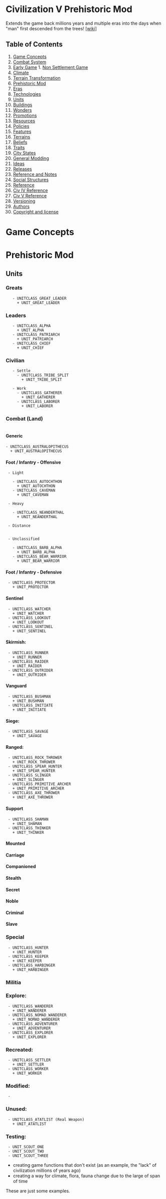 Civilization V Prehistoric Mod
==============================

Extends the game back millions years and multiple eras into the days when "man" first descended from the trees! [[wiki]](https://github.com/carlosfhernandez/civ5-prehistoric/wiki/Civilization-V---Prehistoric-Era-Mod)

Table of Contents
-----------------

1. [Game Concepts](#game-concepts)
  1. [Combat System](#t-combat-system)
  2. [Early Game](#t-early-game)
    1. [Non Settlement Game](#t-non-settlement-game)
  3. [Climate](#t-climate)
  4. [Terrain Transformation](#t-terrain-transformation)
2. [Prehistoric Mod](#prehistoric--mod)
  1. [Eras](#t-eras)
  2. [Technologies](#t-technologies)
  3. [Units](#units)
  4. [Buildings](#t-buildings)
  5. [Wonders](#t-wonders)
  6. [Promotions](#t-promotions)
  7. [Resources](#t-resources)
  8. [Policies](#t-policies)
  9. [Features](#t-features)
  10. [Terrains](#t-terrains)
  11. [Beliefs](#t-beliefs)
  12. [Traits](#t-traits)
  13. [City States](#t-city-states)
3. [General Modding](#t-general-modding)
4. [Ideas](#t-ideas)
5. [Releases](#t-releases)
6. [Reference and Notes](#t-reference-and-notes)
7. [Social Structures](#t-community)
8. [Reference](#t-reference)
  1. [Civ IV Reference](#t-civ-iv-reference)
  2. [Civ V Reference](#t-civ-v-reference)
9. [Versioning](#t-versioning)
10. [Authors](#t-authors)
11. [Copyright and license](#t-copyright-and-license)




# Game Concepts


# Prehistoric Mod


## Units


### Greats
```
   - UNITCLASS_GREAT_LEADER
     + UNIT_GREAT_LEADER
```

### Leaders
```
   - UNITCLASS_ALPHA
     + UNIT_ALPHA
   - UNITCLASS_PATRIARCH
     + UNIT_PATRIARCH
   - UNITCLASS_CHIEF
     + UNIT_CHIEF
```

### Civilian
```
   - Settle
     - UNITCLASS_TRIBE_SPLIT
       + UNIT_TRIBE_SPLIT

   - Work
     - UNITCLASS_GATHERER
       + UNIT_GATHERER
     - UNITCLASS_LABORER
       + UNIT_LABORER  
```

### Combat (Land)
```

```

#### Generic
```
- UNITCLASS_AUSTRALOPITHECUS
  + UNIT_AUSTRALOPITHECUS
```

#### Foot / Infantry - Offensive
```
 - Light

   - UNITCLASS_AUTOCHTHON
     + UNIT_AUTOCHTHON
   - UNITCLASS_CAVEMAN
     + UNIT_CAVEMAN

 - Heavy

   - UNITCLASS_NEANDERTHAL
     + UNIT_NEANDERTHAL

 - Distance


 - Unclassified

   - UNITCLASS_BARB_ALPHA
     + UNIT_BARB_ALPHA
   - UNITCLASS_BEAR_WARRIOR
     + UNIT_BEAR_WARRIOR
```

#### Foot / Infantry - Defensive
```
 - UNITCLASS_PROTECTOR
   + UNIT_PROTECTOR
```

#### Sentinel 
```
 - UNITCLASS_WATCHER
   + UNIT_WATCHER
 - UNITCLASS_LOOKOUT
   + UNIT_LOOKOUT
 - UNITCLASS_SENTINEL
   + UNIT_SENTINEL
```

#### Skirmish:

     - UNITCLASS_RUNNER
       + UNIT_RUNNER 
     - UNITCLASS_RAIDER
       + UNIT_RAIDER
     - UNITCLASS_OUTRIDER
       + UNIT_OUTRIDER  

#### Vanguard

     - UNITCLASS_BUSHMAN
       + UNIT_BUSHMAN
     - UNITCLASS_INITIATE
       + UNIT_INITIATE

#### Siege:

     - UNITCLASS_SAVAGE
       + UNIT_SAVAGE




#### Ranged:

     - UNITCLASS_ROCK_THROWER
       + UNIT_ROCK_THROWER
     - UNITCLASS_SPEAR_HUNTER
       + UNIT_SPEAR_HUNTER
     - UNITCLASS_SLINGER
       + UNIT_SLINGER
     - UNITCLASS_PRIMITIVE_ARCHER
       + UNIT_PRIMITIVE_ARCHER  
     - UNITCLASS_AXE_THROWER
       + UNIT_AXE_THROWER

#### Support

     - UNITCLASS_SHAMAN
       + UNIT_SHAMAN
     - UNITCLASS_THINKER
       + UNIT_THINKER

#### Mounted


#### Carriage


#### Companioned


#### Stealth


#### Secret


#### Noble


#### Criminal


#### Slave 


### Special 

     - UNITCLASS_HUNTER
       + UNIT_HUNTER
     - UNITCLASS_KEEPER
       + UNIT_KEEPER
     - UNITCLASS_HARBINGER
       + UNIT_HARBINGER  

### Militia


### Explore:

     - UNITCLASS_WANDERER
       + UNIT_WANDERER
     - UNITCLASS_NOMAD_WANDERER
       + UNIT_NOMAD_WANDERER    
     - UNITCLASS_ADVENTURER
       + UNIT_ADVENTURER
     - UNITCLASS_EXPLORER
       + UNIT_EXPLORER

### Recreated:

     - UNITCLASS_SETTLER
       + UNIT_SETTLER
     - UNITCLASS_WORKER
       + UNIT_WORKER

### Modified:

     - 

### Unused:

     - UNITCLASS_ATATLIST (Real Weapon)
       + UNIT_ATATLIST

### Testing:

     - UNIT_SCOUT_ONE
     - UNIT_SCOUT_TWO
     - UNIT_SCOUT_THREE







* creating game functions that don't exist (as an example, the "lack" of civilization millions of years ago)
* creating a way for climate, flora, fauna change due to the large of span of time

These are just some examples.
